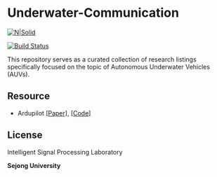 # Underwater-Communication

[![N|Solid](https://cldup.com/dTxpPi9lDf.thumb.png)](https://nodesource.com/products/nsolid)

[![Build Status](https://travis-ci.org/joemccann/dillinger.svg?branch=master)](https://travis-ci.org/joemccann/dillinger)

This repository serves as a curated collection of research listings specifically focused on the topic of Autonomous Underwater Vehicles (AUVs).

## Resource

- Ardupilot [[Paper]](https://cdn.openai.com/papers/Learning_Transferable_Visual_Models_From_Natural_Language_Supervision.pdf), [[Code]](https://github.com/tridge/ardupilot.git)

## License

Intelligent Signal Processing Laboratory

**Sejong University**
